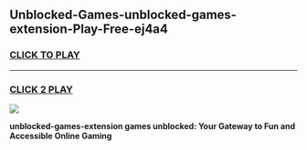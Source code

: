 
## Unblocked-Games-unblocked-games-extension-Play-Free-ej4a4
<h3>
<a href="https://premium76.site?title=unblocked-games-extension&ref=10A">CLICK TO PLAY</a></h3>
<hr>

<h3>
<a href="https://premium76.site?title=unblocked-games-extension&ref=10A">CLICK 2 PLAY</a>
  
</h3>

<a href="https://premium76.site?title=unblocked-games-extension&ref=10A"><img src="https://clearcache.store/games.png"></a>


**unblocked-games-extension games unblocked: Your Gateway to Fun and Accessible Online Gaming**
